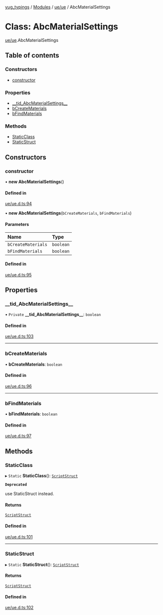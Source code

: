 [yug_typings](../README.md) / [Modules](../modules.md) / [ue/ue](../modules/ue_ue.md) / AbcMaterialSettings

# Class: AbcMaterialSettings

[ue/ue](../modules/ue_ue.md).AbcMaterialSettings

## Table of contents

### Constructors

- [constructor](ue_ue.AbcMaterialSettings.md#constructor)

### Properties

- [\_\_tid\_AbcMaterialSettings\_\_](ue_ue.AbcMaterialSettings.md#__tid_abcmaterialsettings__)
- [bCreateMaterials](ue_ue.AbcMaterialSettings.md#bcreatematerials)
- [bFindMaterials](ue_ue.AbcMaterialSettings.md#bfindmaterials)

### Methods

- [StaticClass](ue_ue.AbcMaterialSettings.md#staticclass)
- [StaticStruct](ue_ue.AbcMaterialSettings.md#staticstruct)

## Constructors

### constructor

• **new AbcMaterialSettings**()

#### Defined in

[ue/ue.d.ts:94](https://github.com/YugMetaverse/yug_typings/blob/25cad34/ue/ue.d.ts#L94)

• **new AbcMaterialSettings**(`bCreateMaterials`, `bFindMaterials`)

#### Parameters

| Name | Type |
| :------ | :------ |
| `bCreateMaterials` | `boolean` |
| `bFindMaterials` | `boolean` |

#### Defined in

[ue/ue.d.ts:95](https://github.com/YugMetaverse/yug_typings/blob/25cad34/ue/ue.d.ts#L95)

## Properties

### \_\_tid\_AbcMaterialSettings\_\_

• `Private` **\_\_tid\_AbcMaterialSettings\_\_**: `boolean`

#### Defined in

[ue/ue.d.ts:103](https://github.com/YugMetaverse/yug_typings/blob/25cad34/ue/ue.d.ts#L103)

___

### bCreateMaterials

• **bCreateMaterials**: `boolean`

#### Defined in

[ue/ue.d.ts:96](https://github.com/YugMetaverse/yug_typings/blob/25cad34/ue/ue.d.ts#L96)

___

### bFindMaterials

• **bFindMaterials**: `boolean`

#### Defined in

[ue/ue.d.ts:97](https://github.com/YugMetaverse/yug_typings/blob/25cad34/ue/ue.d.ts#L97)

## Methods

### StaticClass

▸ `Static` **StaticClass**(): [`ScriptStruct`](ue_ue.ScriptStruct.md)

**`Deprecated`**

use StaticStruct instead.

#### Returns

[`ScriptStruct`](ue_ue.ScriptStruct.md)

#### Defined in

[ue/ue.d.ts:101](https://github.com/YugMetaverse/yug_typings/blob/25cad34/ue/ue.d.ts#L101)

___

### StaticStruct

▸ `Static` **StaticStruct**(): [`ScriptStruct`](ue_ue.ScriptStruct.md)

#### Returns

[`ScriptStruct`](ue_ue.ScriptStruct.md)

#### Defined in

[ue/ue.d.ts:102](https://github.com/YugMetaverse/yug_typings/blob/25cad34/ue/ue.d.ts#L102)
